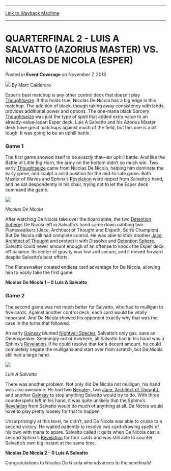 
---
[Link to Wayback Machine](https://web.archive.org/web/20220624225118/https://magic.wizards.com/en/articles/archive/event-coverage/quarterfinal-2-luis-salvatto-azorius-master-vs-nicolas-de-nicola)

[_metadata_:author]:- "Marc Calderaro"
[_metadata_:description]:- "Esper’s best matchup is any other control deck that doesn’t play Thoughtseize. If this holds true, Nicolas De Nicola has a big edge in this matchup. The addition of black, though taking away consistency with lands, provides additional power and options. The one-mana black Sorcery Thoughtseize was just the type of spell that added extra value to an already-value-laden Esper"
[_metadata_:generator]:- "Drupal 7 (http://drupal.org)"
[_metadata_:node]:- "116432"
[_metadata_:publish_date]:- "2013-11-07"
[_metadata_:source]:- "div-main-content"
[_metadata_:title]:- "QUARTERFINAL 2 - LUIS A SALVATTO (AZORIUS MASTER) VS. NICOLAS DE NICOLA (ESPER)"
[_metadata_:wayback_capture_timestamp]:- "2022-06-24 22:51:18"
[_metadata_:wayback_raw_url]:- "https://web.archive.org/web/20220624225118id_/https://magic.wizards.com/en/articles/archive/event-coverage/quarterfinal-2-luis-salvatto-azorius-master-vs-nicolas-de-nicola"
[_metadata_:wayback_url]:- "https://magic.wizards.com/en/articles/archive/event-coverage/quarterfinal-2-luis-salvatto-azorius-master-vs-nicolas-de-nicola"
---


QUARTERFINAL 2 - LUIS A SALVATTO (AZORIUS MASTER) VS. NICOLAS DE NICOLA (ESPER)
===============================================================================



 Posted in **Event Coverage**
 on November 7, 2013 






![](https://media.magic.wizards.com/styles/auth_small/public/images/person/calderaro.jpg)
By Marc Calderaro











Esper’s best matchup is any other control deck that doesn’t play [Thoughtseize](https://gatherer.wizards.com/Pages/Card/Details.aspx?name=Thoughtseize). If this holds true, Nicolas De Nicola has a big edge in this matchup. The addition of black, though taking away consistency with lands, provides additional power and options. The one-mana black Sorcery [Thoughtseize](https://gatherer.wizards.com/Pages/Card/Details.aspx?name=Thoughtseize) was just the type of spell that added extra value to an already-value-laden Esper deck. Luis A Salvatto and his Azorius Master deck have great matchups against much of the field, but this one is a bit tough. It was going to be an uphill battle.



### **Game 1**



The first game showed itself to be exactly that—an uphill battle. And like the Battle of Little Big Horn, the army on the bottom didn’t so much win. Two early [Thoughtseize](https://gatherer.wizards.com/Pages/Card/Details.aspx?name=Thoughtseize) came from Nicolas De Nicola, helping him dominate the early game, and sculpt a solid position for the mid-to-late game. Both Master of Waves and Sphinx’s [Revelation](https://gatherer.wizards.com/Pages/Card/Details.aspx?name=Revelation) were ripped from Salvatto’s hand, and he sat despondently in his chair, trying not to let the Esper deck command the game.


![](https://web.archive.org/web/20150906232906im_/http://archive.wizards.com/mtg/images/daily/events/gpsnt13/QF%20De%20Nicola.jpg)


*Nicolas De Nicola*


After watching De Nicola take over the board state, the two [Detention Sphere](https://gatherer.wizards.com/Pages/Card/Details.aspx?name=Detention+Sphere)s De Nicola left in Salvatto’s hand came down nabbing two Planeswalkers (Jace, Archtiect of Thought and Elspeth, Sun’s Champion). But De Nicola still had complete control. He was able to stick another [Jace, Architect of Thought](https://gatherer.wizards.com/Pages/Card/Details.aspx?name=Jace%2C+Architect+of+Thought) and protect it with Dissolve and [Detention Sphere](https://gatherer.wizards.com/Pages/Card/Details.aspx?name=Detention+Sphere). Salvatto could never amount enough of an offense to knock the Esper deck off balance. Its center of gravity was low and secure, and it moved forward despite Salvatto’s best efforts.



The Planeswalker created endless card advantage for De Nicola, allowing him to easily take the first game.



**Nicolas De Nicola 1 – 0 Luis A Salvatto**


### **Game 2**



The second game was not much better for Salvatto, who had to mulligan to five cards. Against another control deck, each card would be vitally important. And De Nicola showed his opponent exactly why that was the case in the turns that followed.



An early [Gainsay](https://gatherer.wizards.com/Pages/Card/Details.aspx?name=Gainsay) blunted [Nightveil Specter](https://gatherer.wizards.com/Pages/Card/Details.aspx?name=Nightveil+Specter), Salvatto’s only gas, save an Omenspeaker. Seemingly out of nowhere, all Salvatto had in his hand was a Sphinx’s [Revelation](https://gatherer.wizards.com/Pages/Card/Details.aspx?name=Revelation). If he could resolve that for a decent amount, he could completely negate the mulligans and start over from scratch, but De Nicola still had a large hand.


![](https://media.wizards.com/legacy/mtg/images/daily/events/gpsnt13/qf%20salvatto.jpg)


*Luis A Salvatto*


There was another problem. Not only did De Nicola not mulligan, his hand was also awesome. He had two [Negate](https://gatherer.wizards.com/Pages/Card/Details.aspx?name=Negate)s, two [Jace, Architect of Thought](https://gatherer.wizards.com/Pages/Card/Details.aspx?name=Jace%2C+Architect+of+Thought), and another [Gainsay](https://gatherer.wizards.com/Pages/Card/Details.aspx?name=Gainsay) to stop anything Salvatto would try to do. With three counterspells left in his hand, it was quite unlikely that the Sphinx’s [Revelation](https://gatherer.wizards.com/Pages/Card/Details.aspx?name=Revelation) from Salvatto would do much of anything at all. De Nicola would have to play pretty loosely for that to happen.



Unsurprisingly at this level, he didn’t, and De Nicola was able to cruise to a second victory. He waited patiently to resolve two card-drawing spells of his own with mana to spare. Salvatto called it quits when De Nicola cast a second Sphinx’s [Revelation](https://gatherer.wizards.com/Pages/Card/Details.aspx?name=Revelation) for four cards and was still able to counter Salvatto’s own big instant at the same time.



**Nicolas De Nicola 2 – 0 Luis A Salvatto**



Congratulations to Nicolas De Nicola who advances to the semifinals!







